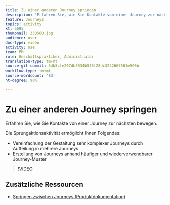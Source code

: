 ```yaml
---
title: Zu einer anderen Journey springen
description: 'Erfahren Sie, wie Sie Kontakte von einer Journey zur nächsten bewegen. '
feature: Journeys
topics: activity
kt: 6695
thumbnail: 330560.jpg
audience: user
doc-type: video
activity: use
team: PM
role: Geschäftspraktiker, Administrator
translation-type: tm+mt
source-git-commit: 54b5cfe207db5034b576f28dc3242667561e506b
workflow-type: tm+mt
source-wordcount: '83'
ht-degree: 96%

---
```



# Zu einer anderen Journey springen

Erfahren Sie, wie Sie Kontakte von einer Journey zur nächsten bewegen.

Die Sprungaktionsaktivität ermöglicht Ihnen Folgendes:

* Vereinfachung der Gestaltung sehr komplexer Journeys durch Aufteilung in mehrere Journeys
* Erstellung von Journeys anhand häufiger und wiederverwendbarer Journey-Muster

>[!VIDEO](https://video.tv.adobe.com/v/330560?quality=12)

## Zusätzliche Ressourcen

* [Springen zwischen Journeys (Produktdokumentation)](https://experienceleague.adobe.com/docs/journeys/using/building-journeys/about-journey-building/action-activities/jump.html?lang=de#building-journeys)

